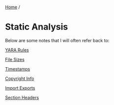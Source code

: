 [Home](https://github.com/jplowri0/Blog/blob/main/home.md) / 
# Static Analysis
Below are some notes that I will often refer back to: 

[YARA Rules](https://github.com/jplowri0/Blog/blob/main/malware/yara.md)

[File Sizes](https://github.com/jplowri0/Blog/blob/main/malware/fileSizes.md)

[Timestamps](https://github.com/jplowri0/Blog/blob/main/malware/timestamps.md)

[Copyright Info](https://github.com/jplowri0/Blog/blob/main/malware/copyrightInfo.md)

[Import Exports](https://github.com/jplowri0/Blog/blob/main/malware/importExport.md)

[Section Headers](https://github.com/jplowri0/Blog/blob/main/malware/sectionHeaders.md)
